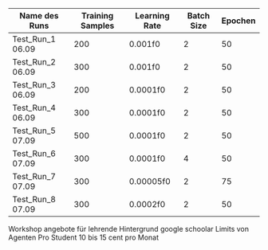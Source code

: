 
| Name des Runs    | Training Samples | Learning Rate | Batch Size | Epochen |
| ---------------- | ---------------- | ------------- | ---------- | ------- |
| Test_Run_1 06.09 | 200              | 0.001f0       | 2          | 50      |
| Test_Run_2 06.09 | 300              | 0.001f0       | 2          | 50      |
| Test_Run_3 06.09 | 200              | 0.0001f0      | 2          | 50      |
| Test_Run_4 06.09 | 300              | 0.0001f0      | 2          | 50      |
| Test_Run_5 07.09 | 500              | 0.0001f0      | 2          | 50      |
| Test_Run_6 07.09 | 300              | 0.0001f0      | 4          | 50      |
| Test_Run_7 07.09 | 300              | 0.00005f0     | 2          | 75      |
| Test_Run_8 07.09 | 300              | 0.0002f0      | 2          | 50      |

Workshop angebote für lehrende
Hintergrund google schoolar
Limits von Agenten 
Pro Student 10 bis 15 cent pro Monat